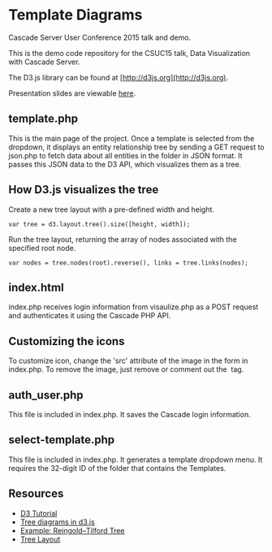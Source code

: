 # Template Diagrams
Cascade Server User Conference 2015 talk and demo.

This is the demo code repository for the CSUC15 talk, Data Visualization with Cascade Server.

The D3.js library can be found at [http://d3js.org](http://d3js.org).

Presentation slides are viewable [here](https://docs.google.com/a/union.edu/presentation/d/1HftxNkuBVZt7jj_CyrS3RFYGRYnEg3QF2l3sFeaf6ec/edit?usp=sharing).



template.php
--------------
This is the main page of the project. Once a template is selected from the dropdown, it displays an entity relationship tree by sending a GET request to json.php to fetch data about all entities in the folder in JSON format. It passes this JSON data to the D3 API, which visualizes them as a tree.

How D3.js visualizes the tree
-----------------------------
Create a new tree layout with a pre-defined width and height.

`var tree = d3.layout.tree().size([height, width]);`

Run the tree layout, returning the array of nodes associated with the specified root node.

`var nodes = tree.nodes(root).reverse(),
     links = tree.links(nodes);`

index.html
-------------
index.php receives login information from visaulize.php as a POST request and authenticates it using the Cascade PHP API.

Customizing the icons
---------------------
To customize icon, change the 'src' attribute of the image in the form in index.php. To remove the image, just remove or comment out the <img /> tag.

auth_user.php
-------------
This file is included in index.php. It saves the Cascade login information.

select-template.php
--------------
This file is included in index.php. It generates a template dropdown menu. It requires the 32-digit ID of the folder that contains the Templates.

Resources
---------

- [D3 Tutorial](http://alignedleft.com/tutorials/d3/fundamentals)
- [Tree diagrams in d3.js](http://www.d3noob.org/2014/01/tree-diagrams-in-d3js_11.html)
- [Example: Reingold–Tilford Tree](http://bl.ocks.org/mbostock/4339184)
- [Tree Layout](https://github.com/mbostock/d3/wiki/Tree-Layout)
